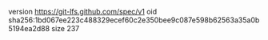 version https://git-lfs.github.com/spec/v1
oid sha256:1bd067ee223c488329ecef60c2e350bee9c087e598b62563a35a0b5194ea2d88
size 237
